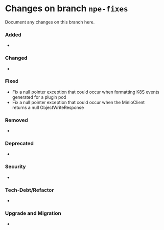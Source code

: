 # Changes on branch `npe-fixes`
Document any changes on this branch here.
### Added
- 

### Changed
- 

### Fixed
- Fix a null pointer exception that could occur when formatting K8S events generated for a plugin pod
- Fix a null pointer exception that could occur when the MinioClient returns a null ObjectWriteResponse

### Removed
- 

### Deprecated
- 

### Security
- 

### Tech-Debt/Refactor
- 

### Upgrade and Migration
- 
